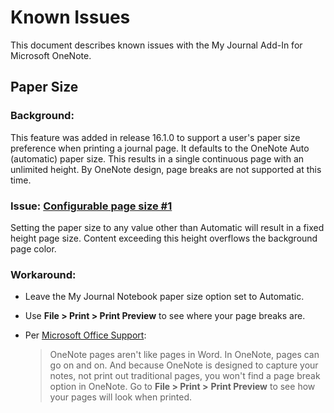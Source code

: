 # Known Issues

This document describes known issues with the My Journal Add-In for Microsoft OneNote.

## Paper Size

### Background:

This feature was added in release 16.1.0 to support a user's paper size preference
when printing a journal page. It defaults to the OneNote Auto (automatic) paper size.
This results in a single continuous page with an unlimited height. By OneNote design,
page breaks are not supported at this time.

### Issue: [Configurable page size #1](https://github.com/atrenton/MyJournal.Notebook/issues/1)

Setting the paper size to any value other than Automatic will result in a fixed
height page size. Content exceeding this height overflows the background page
color.

### Workaround:

- Leave the My Journal Notebook paper size option set to Automatic.
- Use **File \> Print \> Print Preview** to see where your page breaks are.
- Per [Microsoft Office Support](https://support.office.com/en-us/article/change-the-line-spacing-in-onenote-7de3c45a-5b5d-477b-b405-74877d8e18d1):

    > OneNote pages aren't like pages in Word. In OneNote, pages can go on and on.
    > And because OneNote is designed to capture your notes, not print out traditional
    > pages, you won't find a page break option in OneNote. Go to **File \> Print \>**
    > **Print Preview** to see how your pages will look when printed.
